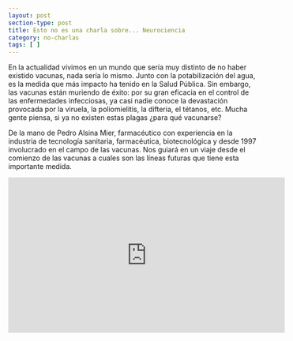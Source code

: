```yaml
---
layout: post
section-type: post
title: Esto no es una charla sobre... Neurociencia
category: no-charlas
tags: [ ]
---
```


En la actualidad vivimos en un mundo que sería muy distinto de no haber existido vacunas, nada sería lo mismo. Junto con la potabilización del agua, es la medida que más impacto ha tenido en la Salud Pública.
Sin embargo, las vacunas están muriendo de éxito: por su gran eficacia en el control de las enfermedades infecciosas, ya casi nadie conoce la devastación provocada por la viruela, la poliomielitis, la difteria, el tétanos, etc.
Mucha gente piensa, si ya no existen estas plagas ¿para qué vacunarse?

De la mano de Pedro Alsina Mier, farmacéutico con experiencia en la industria de tecnología sanitaria, farmacéutica, biotecnológica y desde 1997 involucrado en el campo de las vacunas. Nos guiará en un viaje desde el comienzo de las vacunas a cuales son las líneas futuras que tiene esta importante medida.
 
 <iframe style="display: block;margin: auto;" width="560px" height="315px" src="https://www.youtube.com/embed/rHdh_WUhdkk?rel=0&amp;showinfo=0" frameborder="0"></iframe>
